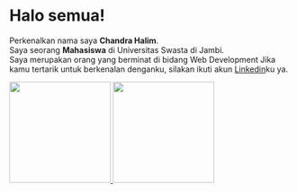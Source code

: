 # Halo semua! 
Perkenalkan nama saya **Chandra Halim**.\
Saya seorang **Mahasiswa** di Universitas Swasta di Jambi.\
Saya merupakan orang yang berminat di bidang Web Development
Jika kamu tertarik untuk berkenalan denganku, silakan ikuti akun [Linkedin](https://www.linkedin.com/in/chandrahalimm/)ku ya.
 
<p align="left">
<a href="https://github.com/chandra-halimm">
  <img height="180em" src="https://github-readme-stats-eight-theta.vercel.app/api?username=gilangadhan&show_icons=true&theme=algolia&include_all_commits=true&count_private=true"/>
  <img height="180em" src="https://github-readme-stats-eight-theta.vercel.app/api/top-langs/?username=gilangadhan&layout=compact&langs_count=8&theme=algolia"/>
</a>
</p>

